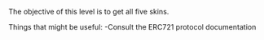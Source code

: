 The objective of this level is to get all five skins.

Things that might be useful:
-Consult the ERC721 protocol documentation
